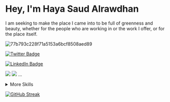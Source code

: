 # Hey, I'm Haya Saud Alrawdhan 
I am seeking to make the place I came into to be full of greenness and beauty, whether for the people who are working in or the work I offer, or for the place itself.


![77b793c228f71a5153a6bcf8508aed89](https://user-images.githubusercontent.com/92260175/144722409-c110dd6f-ea79-43c4-b614-ec2fbacd3124.jpg)


[![Twitter Badge](https://twitter.com/HaySaudd)](https://twitter.com/BraydonCoyer)


[![LinkedIn Badge](https://www.linkedin.com/in/haya-saud-alrawdhan-6ba293128/)](https://www.linkedin.com/in/braydon-coyer/)

[1]: http://www.github.com/your_contact_info
[2]: https://www.linkedin.com/in/haya-saud-alrawdhan-6ba293128/
[3]: https://www.twitter.com/HaySaudd



[](https://img.shields.io/badge/Code-Angular-informational?style=flat&logo=angular&logoColor=white&color=4AB197)
![](https://img.shields.io/badge/Code-Ionic-informational?style=flat&logo=ionic&logoColor=white&color=4AB197)
![](https://img.shields.io/badge/Code-React-informational?style=flat&logo=react&logoColor=white&color=4AB197)
...

<details>
<summary>More Skills</summary>

[](https://img.shields.io/badge/Style-CSS-informational?style=flat&logo=css3&logoColor=white&color=4AB197)
![](https://img.shields.io/badge/Style-Tailwind-informational?style=flat&logo=Tailwind-CSS&logoColor=white&color=4AB197)
![](https://img.shields.io/badge/Style-Sass-informational?style=flat&logo=Sass&logoColor=white&color=4AB197)
![](https://img.shields.io/badge/Style-Stylus-informational?style=flat&logo=Stylus&logoColor=white&color=4AB197)
...
</details>

[![GitHub Streak](https://github-readme-streak-stats.herokuapp.com/?user=DenverCoder1)](https://git.io/streak-stats)
